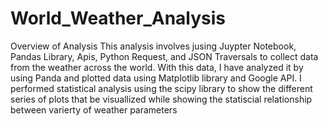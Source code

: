 # World_Weather_Analysis

Overview of Analysis
This analysis involves jusing Juypter Notebook, Pandas Library, Apis, Python Request, and JSON Traversals to collect data from the weather across the world. With this data, I have analyzed it by using Panda and plotted data using Matplotlib library and Google API. I performed statistical analysis using the scipy library to show the different series of plots that be visuallized while showing the statiscial relationship between varierty of weather parameters 
